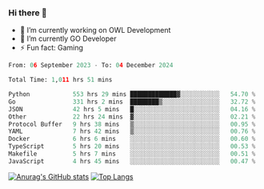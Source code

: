 ### Hi there 👋 

- 🔭 I’m currently working on OWL Development
- 🌱 I’m currently GO Developer
-  ⚡ Fun fact: Gaming
  
  <!--
- 👯 I’m looking to collaborate on ...
- 🤔 I’m looking for help with ...
- 💬 Ask me about ...
- 📫 How to reach me: ...
- 😄 Pronouns: ...
-->

<!--START_SECTION:waka-->

```python
From: 06 September 2023 - To: 04 December 2024

Total Time: 1,011 hrs 51 mins

Python            553 hrs 29 mins █████████████▓░░░░░░░░░░░   54.70 %
Go                331 hrs 2 mins  ████████▒░░░░░░░░░░░░░░░░   32.72 %
JSON              42 hrs 5 mins   █░░░░░░░░░░░░░░░░░░░░░░░░   04.16 %
Other             22 hrs 24 mins  ▓░░░░░░░░░░░░░░░░░░░░░░░░   02.21 %
Protocol Buffer   9 hrs 38 mins   ▒░░░░░░░░░░░░░░░░░░░░░░░░   00.95 %
YAML              7 hrs 42 mins   ▒░░░░░░░░░░░░░░░░░░░░░░░░   00.76 %
Docker            6 hrs 6 mins    ░░░░░░░░░░░░░░░░░░░░░░░░░   00.60 %
TypeScript        5 hrs 20 mins   ░░░░░░░░░░░░░░░░░░░░░░░░░   00.53 %
Makefile          5 hrs 7 mins    ░░░░░░░░░░░░░░░░░░░░░░░░░   00.51 %
JavaScript        4 hrs 45 mins   ░░░░░░░░░░░░░░░░░░░░░░░░░   00.47 %
```

<!--END_SECTION:waka-->

[![Anurag's GitHub stats](https://github-readme-stats.vercel.app/api?username=aebalz&show_icons=true&theme=codeSTACKr)](https://github.com/anuraghazra/github-readme-stats)
[![Top Langs](https://github-readme-stats.vercel.app/api/top-langs/?username=aebalz&layout=compact&card_width=350&theme=codeSTACKr)](https://github.com/anuraghazra/github-readme-stats)
<!-- [![Readme Card](https://github-readme-stats.vercel.app/api/pin/?username=aebalz&repo=go-gin-gone&show_owner=true)](https://github.com/anuraghazra/github-readme-stats)-->

